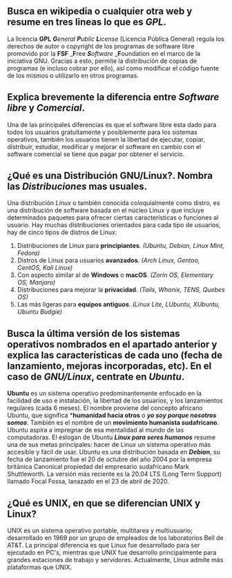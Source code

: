 ## Busca en wikipedia o cualquier otra web y resume en tres lineas lo que es _GPL_.

La licencia **GPL**  _**G**eneral **P**ublic **L**icense_ (Licencia Pública General) regula los derechos de autor o copyright de los programas de software libre promovido por la  **FSF** _**F**ree _**S**oftware_ _**F**oundation en el marco de la iniciativa GNU.
Gracias a esto, permite la distribución de copias de programas (e incluso cobrar por ello), así como modificar el código fuente de los mismos o utilizarlo en otros programas.

## Explica brevemente la diferencia entre _Software libre_ y _Comercial_.

Una de las principales diferencias es que el software libre esta dado para todos los usuarios gratuitamente y posiblemente para los sistemas operativos, también los usuarios tienen la libertad de ejecutar, copiar, distribuir, estudiar, modificar y mejorar el software en cambio con el software comercial se tiene que pagar por obtener el servicio.

## ¿Qué es una Distribución GNU/Linux?. Nombra las _Distribuciones_ mas usuales.

Una distribución _Linux_ o también conocida coloquialmente como distro, es una distribución de software basada en el núcleo Linux y que incluye determinados paquetes para ofrecer ciertas características o funciones al usuario. Hay muchas distribuciones orientados para cada tipo de usuarios, hay de cinco tipos de distros de Linux:

1. Distribuciones de Linux para **principiantes**. *(Ubuntu, Debian, Linux Mint, Fedora)*
2. Distros de Linux para usuarios **avanzados**. *(Arch Linux, Gentoo, CentOS, Kali Linux)*
3. Con aspecto similar al de **Windows** o **macOS**. *(Zorin OS, Elementary OS, Manjaro)*
4. Distribuciones para mejorar la **privacidad**. *(Tails, Whonix, TENS, Quebes OS)*
5. Las más ligeras para **equipos antiguos**. *(Linux Lite, LUbuntu, XUbuntu, Ubuntu Budgie)*

## Busca la última versión de los sistemas operativos nombrados en el apartado anterior y explica las características de cada uno (fecha de lanzamiento, mejoras incorporadas, etc). En el caso de _GNU/Linux_, centrate en _Ubuntu_.

**Ubuntu** es un sistema operativo predominantemente enfocado en la facilidad de uso e instalación, la libertad de los usuarios, y los lanzamientos regulares (cada 6 meses).
El nombre proviene del concepto africano Ubuntu, que significa ***humanidad hacia otros** o ***yo soy porque nosotros somos***. También es el nombre de un **movimiento humanista sudafricano**. Ubuntu aspira a impregnar de esa mentalidad al mundo de las computadoras. El eslogan de Ubuntu ***Linux para seres humanos*** resume una de sus metas principales: hacer de Linux un sistema operativo más accesible y fácil de usar. Ubuntu es una distribución basada en ***Debian***, su fecha de lanzamiento fue el 20 de octubre del año 2004 por la empresa británica Canonical propiedad del empresario sudafricano Mark Shuttleworth. La versión más reciente es la 20.04 LTS (Long Term Support) llamado Focal Fossa, lanazado en el 23 de abril de 2020.

## ¿Qué es UNIX, en que se diferencian UNIX y Linux?

UNIX es un sistema operativo portable, multitarea y multiusuario; desarrollado en 1969 por un grupo de empleados de los laboratorios Bell de AT&T.
La principal diferencia es que Linux fue desarrollado para ser ejecutado en PC's, mientras que UNIX fue desarrollo principalmente para grandes estaciones de trabajo y servidores. Actualmente, Linux admite más plataformas que UNIX.
